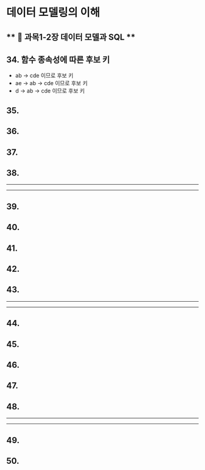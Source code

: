 # 데이터 모델링의 이해
** :book: 과목1-2장 데이터 모델과 SQL **
---
## 34. 함수 종속성에 따른 후보 키
   - ab -> cde 이므로 후보 키
   - ae -> ab -> cde 이므로 후보 키
   - d -> ab -> cde 이므로 후보 키
## 35. 
## 36. 
## 37. 
## 38.
---
---
## 39. 
## 40. 
## 41. 
## 42. 
## 43.
---
---
## 44. 
## 45. 
## 46. 
## 47. 
## 48.
---
---
## 49. 
## 50.

